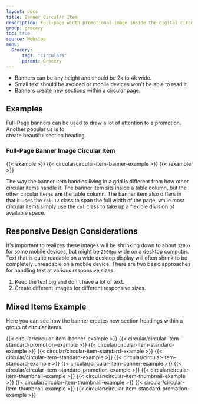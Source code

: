 ```yaml
---
layout: docs
title: Banner Circular Item
description: Full-page width promotional image inside the digital circular.
group: grocery
toc: true
source: Webstop
menu: 
  Grocery:
      tags: "Circulars"
      parent: Grocery
---
```


- Banners can be any height and should be 2k to 4k wide. 
- Small text should be avoided or mobile devices won't be able to read it. 
- Banners create new sections within a circular page.

## Examples

Full-Page banners can be used to draw a lot of attention to a promotion. Another popular us is to  
create beautiful section heading.

### Full-Page Banner Image Circular Item 

{{< example >}}
{{< circular/circular-item-banner-example >}}
{{< /example >}}


The way the banner item handles living in a grid is different from how other circular items handle it. 
The banner item sits inside a table column, but the other circular items **are** the table column. The 
banner item also differs in that it uses the `col-12` class to span the full width of the page, while 
most circular items simply use the `col` class to take up a flexible division of available space.

## Responsive Design Considerations

It's important to realizes these images will be shrinking down to about `320px` for some mobile 
devices, but might be `2000px` wide on a desktop computer. Text that is quite readable on a wide 
desktop display will often shrink to be completely unreadable on a mobile device. There are two 
basic approaches for handling text at various responsive sizes.

1. Keep the text big and don't have a lot of text.
2. Create different images for different responsive sizes.



## Mixed Items Example

Here you can see how the banner creates new section headings within a group of circular items.

<div class="wsg-example">
  <div class="row">
    {{< circular/circular-item-banner-example >}}
    {{< circular/circular-item-standard-promotion-example >}}
    {{< circular/circular-item-standard-example >}}
    {{< circular/circular-item-standard-example >}}
    {{< circular/circular-item-standard-example >}}
    {{< circular/circular-item-standard-example >}}
    {{< circular/circular-item-banner-example >}}
    {{< circular/circular-item-standard-promotion-example >}}
    {{< circular/circular-item-thumbnail-example >}}
    {{< circular/circular-item-thumbnail-example >}}
    {{< circular/circular-item-thumbnail-example >}}
    {{< circular/circular-item-thumbnail-example >}}
    {{< circular/circular-item-standard-promotion-example >}}
  </div>
</div>
